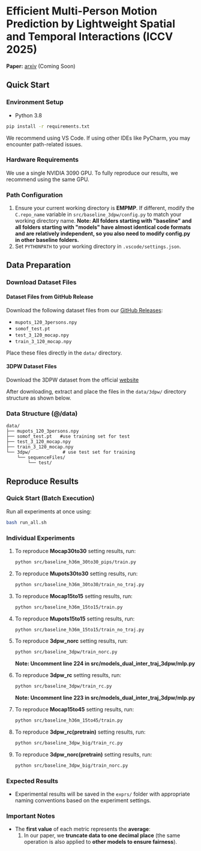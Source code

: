 # Efficient Multi-Person Motion Prediction by Lightweight Spatial and Temporal Interactions (ICCV 2025)

**Paper:** [arxiv]() (Coming Soon)

## Quick Start

### Environment Setup
- Python 3.8
```bash
pip install -r requirements.txt
```
We recommend using VS Code. If using other IDEs like PyCharm, you may encounter path-related issues.

### Hardware Requirements
We use a single NVIDIA 3090 GPU. To fully reproduce our results, we recommend using the same GPU.

### Path Configuration
1. Ensure your current working directory is **EMPMP**. If different, modify the `C.repo_name` variable in `src/baseline_3dpw/config.py` to match your working directory name. **Note: All folders starting with "baseline" and all folders starting with "models" have almost identical code formats and are relatively independent, so you also need to modify config.py in other baseline folders.**
2. Set `PYTHONPATH` to your working directory in `.vscode/settings.json`.

## Data Preparation

### Download Dataset Files

#### Dataset Files from GitHub Release
Download the following dataset files from our [GitHub Releases](../../releases):
- `mupots_120_3persons.npy`
- `somof_test.pt` 
- `test_3_120_mocap.npy`
- `train_3_120_mocap.npy`

Place these files directly in the `data/` directory.

#### 3DPW Dataset Files
Download the 3DPW dataset from the official [website](https://virtualhumans.mpi-inf.mpg.de/3DPW/)

After downloading, extract and place the files in the `data/3dpw/` directory structure as shown below.

### Data Structure (@/data)


```
data/
├── mupots_120_3persons.npy          
├── somof_test.pt   #use training set for test                 
├── test_3_120_mocap.npy            
├── train_3_120_mocap.npy           
└── 3dpw/            # use test set for training               
    └── sequenceFiles/
        └── test/
```


## Reproduce Results

### Quick Start (Batch Execution)
Run all experiments at once using:
```bash
bash run_all.sh
```

### Individual Experiments
1. To reproduce **Mocap30to30** setting results, run:
   ```bash
   python src/baseline_h36m_30to30_pips/train.py
   ```
2. To reproduce **Mupots30to30** setting results, run:
   ```bash
   python src/baseline_h36m_30to30/train_no_traj.py
   ```
3. To reproduce **Mocap15to15** setting results, run:
   ```bash
   python src/baseline_h36m_15to15/train.py
   ```
4. To reproduce **Mupots15to15** setting results, run:
   ```bash
   python src/baseline_h36m_15to15/train_no_traj.py
   ```
5. To reproduce **3dpw_norc** setting results, run:
   ```bash
   python src/baseline_3dpw/train_norc.py
   ```
   **Note: Uncomment line 224 in src/models_dual_inter_traj_3dpw/mlp.py**
6. To reproduce **3dpw_rc** setting results, run:
   ```bash
   python src/baseline_3dpw/train_rc.py
   ```
   **Note: Uncomment line 223 in src/models_dual_inter_traj_3dpw/mlp.py**
7. To reproduce **Mocap15to45** setting results, run:
   ```bash
   python src/baseline_h36m_15to45/train.py
   ```
8. To reproduce **3dpw_rc(pretrain)** setting results, run:
   ```bash
   python src/baseline_3dpw_big/train_rc.py
   ```

9. To reproduce **3dpw_norc(pretrain)** setting results, run:
   ```bash
   python src/baseline_3dpw_big/train_norc.py
   ```


### Expected Results
- Experimental results will be saved in the `exprs/` folder with appropriate naming conventions based on the experiment settings.

### Important Notes
- The **first value** of each metric represents the **average**:
  1. In our paper, we **truncate data to one decimal place** (the same operation is also applied to **other models to ensure fairness**).